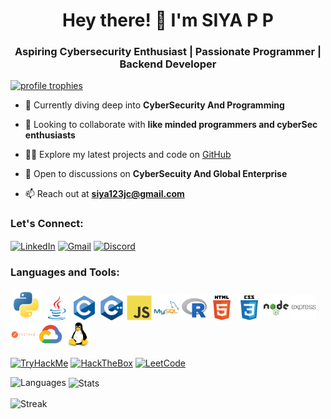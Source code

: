 <h1 align="center">Hey there! 👋 I'm SIYA P P</h1>
<h3 align="center">Aspiring Cybersecurity Enthusiast | Passionate Programmer | Backend Developer</h3>
<p align="left"> <a href="https://github.com/ryo-ma/github-profile-trophy"><img src="https://github-profile-trophy.vercel.app/?username=Alchemist501" alt="profile trophies" /></a> </p>

- 🔭 Currently diving deep into **CyberSecurity And Programming**

- 👯 Looking to collaborate with **like minded programmers and cyberSec enthusiasts**

- 👨‍💻 Explore my latest projects and code on [GitHub](https://github.com/Alchemist501)

- 💬 Open to discussions on **CyberSecuity And Global Enterprise**

- 📫 Reach out at **siya123jc@gmail.com**
<h3 align="left">Let's Connect:</h3>
<p align="left">
    <a href="https://linkedin.com/in/Alchemist501" target="blank"><img align="center" src="https://raw.githubusercontent.com/rahuldkjain/github-profile-readme-generator/master/src/images/icons/Social/linked-in-alt.svg" alt="LinkedIn" height="30" width="40" /></a>
    <a href="mailto:siya123jc@gmail.com" target="blank"><img align="center" src="https://img.icons8.com/color/48/000000/gmail.png" alt="Gmail" height="40" width="auto" /></a>
    <a href="https://discordapp.com/users/unknownsoul9883" target="_blank"><img align="center" src="https://img.icons8.com/color/48/000000/discord-logo.png" alt="Discord" height="40" width="auto" /></a>
<!--     <a href="https://t.me/Lumin_saturn_123" target="_blank"><img align="center" src="https://img.icons8.com/fluency/48/000000/telegram-app.png" alt="Telegram" height="40" width="auto" /></a> -->
</p>
<h3 align="left">Languages and Tools:</h3>
<p align="left">
    <a href="https://www.python.org" target="_blank"><img src="https://raw.githubusercontent.com/devicons/devicon/master/icons/python/python-original.svg" alt="python" width="50" height="50"/></a>
    <a href="https://www.java.com/en/" target="_blank"><img src="https://raw.githubusercontent.com/devicons/devicon/master/icons/java/java-original.svg" alt="java" width="40" height="40"/></a>
    <a href="https://www.w3schools.com/c/" target="_blank"><img src="https://raw.githubusercontent.com/devicons/devicon/master/icons/c/c-original.svg" alt="c" width="40" height="40"/></a>
    <a href="https://www.w3schools.com/cpp/" target="_blank"><img src="https://raw.githubusercontent.com/devicons/devicon/master/icons/cplusplus/cplusplus-original.svg" alt="cplusplus" width="40" height="40"/></a>
    <a href="https://developer.mozilla.org/en-US/docs/Web/JavaScript" target="_blank"><img src="https://raw.githubusercontent.com/devicons/devicon/master/icons/javascript/javascript-original.svg" alt="javascript" width="40" height="40"/></a>
    <a href="https://www.mysql.com/" target="_blank"><img src="https://raw.githubusercontent.com/devicons/devicon/master/icons/mysql/mysql-original-wordmark.svg" alt="mysql" width="40" height="40"/></a>
    <a href="https://www.r-project.org/" target="_blank"><img src="https://raw.githubusercontent.com/devicons/devicon/master/icons/r/r-original.svg" alt="r" width="40" height="40"/></a>
    <a href="https://www.w3.org/html/" target="_blank"><img src="https://raw.githubusercontent.com/devicons/devicon/master/icons/html5/html5-original-wordmark.svg" alt="html5" width="40" height="40"/></a>
    <a href="https://www.w3schools.com/css/" target="_blank"><img src="https://raw.githubusercontent.com/devicons/devicon/master/icons/css3/css3-original-wordmark.svg" alt="css3" width="40" height="40"/></a>
    <a href="https://nodejs.org" target="_blank"><img src="https://raw.githubusercontent.com/devicons/devicon/master/icons/nodejs/nodejs-original-wordmark.svg" alt="nodejs" width="40" height="40"/></a>
    <a href="https://expressjs.com" target="_blank"><img src="https://raw.githubusercontent.com/devicons/devicon/master/icons/express/express-original-wordmark.svg" alt="express" width="40" height="40"/></a>
    <a href="https://www.postman.com/" target="_blank"><img src="https://raw.githubusercontent.com/devicons/devicon/master/icons/postman/postman-original-wordmark.svg" alt="postman" width="40" height="40"/></a>
    <a href="https://cloud.google.com/" target="_blank"><img src="https://raw.githubusercontent.com/devicons/devicon/master/icons/googlecloud/googlecloud-original.svg" alt="googlecloud" width="40" height="40"/></a>
    <a href="https://www.linux.org/" target="_blank"><img src="https://raw.githubusercontent.com/devicons/devicon/master/icons/linux/linux-original.svg" alt="linux" width="40" height="40"/></a>
</p>
<p align="left">
    <a href="https://tryhackme.com/p/HoloCrypt" target="_blank"><img src="https://tryhackme-badges.s3.amazonaws.com/HoloCrypt.png" alt="TryHackMe"></a>
    <a href="https://app.hackthebox.com/profile/2005354" target="_blank"><img src="https://www.hackthebox.eu/badge/image/2005354" alt="HackTheBox"></a>
    <a href="https://leetcode.com/u/Cipherninja/" target="_blank"><img src="https://leetcard.jacoblin.cool/Cipherninja" alt="LeetCode"></a>
</p>
<p><img align="left" src="https://github-readme-stats.vercel.app/api/top-langs?username=Alchemist501&show_icons=true&locale=en&layout=compact" alt="Languages" /></p>

<p>&nbsp;<img align="center" src="https://github-readme-stats.vercel.app/api?username=Alchemist501&show_icons=true&locale=en" alt="Stats" /></p>

<p><img align="center" src="https://github-readme-streak-stats.herokuapp.com/?user=Alchemist501&" alt="Streak" /></p>
